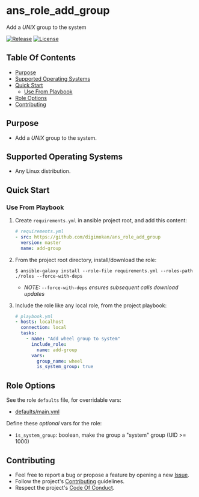 # ans_role_add_group

Add a _UNIX_ group to the system

[![Release](https://img.shields.io/github/release/digimokan/ans_role_add_group.svg?label=release)](https://github.com/digimokan/ans_role_add_group/releases/latest "Latest Release Notes")
[![License](https://img.shields.io/badge/license-MIT-blue.svg?label=license)](LICENSE.md "Project License")

## Table Of Contents

* [Purpose](#purpose)
* [Supported Operating Systems](#supported-operating-systems)
* [Quick Start](#quick-start)
    * [Use From Playbook](#use-from-playbook)
* [Role Options](#role-options)
* [Contributing](#contributing)

## Purpose

* Add a _UNIX_ group to the system.

## Supported Operating Systems

* Any Linux distribution.

## Quick Start

### Use From Playbook

1. Create `requirements.yml` in ansible project root, and add this content:

   ```yaml
   # requirements.yml
   - src: https://github.com/digimokan/ans_role_add_group
     version: master
     name: add-group
   ```

2. From the project root directory, install/download the role:

   ```shell
   $ ansible-galaxy install --role-file requirements.yml --roles-path ./roles --force-with-deps
   ```

   * _NOTE:_ `--force-with-deps` _ensures subsequent calls download updates_

3. Include the role like any local role, from the project playbook:

   ```yaml
   # playbook.yml
   - hosts: localhost
     connection: local
     tasks:
       - name: "Add wheel group to system"
         include_role:
           name: add-group
         vars:
           group_name: wheel
           is_system_group: true
   ```

## Role Options

See the role `defaults` file, for overridable vars:

  * [defaults/main.yml](../defaults/main.yml)

Define these _optional_ vars for the role:

  * `is_system_group`: boolean, make the group a "system" group (UID >= 1000)

## Contributing

* Feel free to report a bug or propose a feature by opening a new
  [Issue](https://github.com/digimokan/ans_role_add_group/issues).
* Follow the project's [Contributing](CONTRIBUTING.md) guidelines.
* Respect the project's [Code Of Conduct](CODE_OF_CONDUCT.md).

